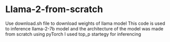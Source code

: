 # Llama-2-from-scratch

Use download.sh file to download weights of llama model 
This code is used to inference llama-2-7b model and the architecture of the model was made from scratch using pyTorch
I used top_p startegy for inferencing
